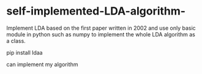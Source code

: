 # self-implemented-LDA-algorithm-

Implement LDA based on the first paper written in 2002 and use only basic module in python such as numpy to implement the whole LDA algorithm as a class. 

pip install ldaa 

can implement my algorithm 
